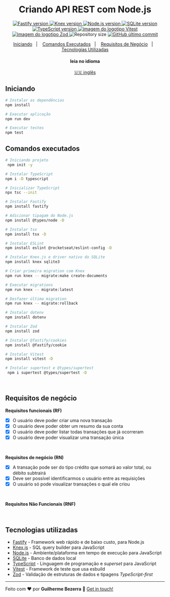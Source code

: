 <h1 align="center">
    <br>
    Criando API REST com Node.js
</h1>

<p align="center">
  <a href="https://fastify.io">
    <img alt="Fastify version" src="https://img.shields.io/badge/fastify-20232A?style=flat&logo=fastify&logoColor=white">
  </a>

  <a href="https://knexjs.org">
    <img alt="Knex version" src="https://img.shields.io/badge/knex-e16426?style=flat&logo=knex.js&logoColor=white">
  </a>

  <a href="https://nodejs.org">
    <img alt="Node.js version" src="https://img.shields.io/badge/node.js-v20.11.0-43853D?style=flat&logo=node.js&logoColor=white&labelColor=43853D&color=5a5a5a">
  </a>

  <a href="https://www.sqlite.org/index.html">
    <img alt="SQLite version" src="https://img.shields.io/badge/sqlite-007acc?style=flat&logo=sqlite&logoColor=white">
  </a>

  <a href="https://www.typescriptlang.org">
    <img alt="TypeScript version" src="https://img.shields.io/badge/typescript-007acc?style=flat&logo=typescript&logoColor=white">
  </a>

  <a href="https://vitest.dev" alt="Vitest - Testing framework that use esbuild">
    <img src="https://img.shields.io/badge/Vitest-FFA116?style=flat&logo=vitest&logoColor=white" alt="imagem do logotipo Vitest" />
  </a>

  <a href="https://zod.dev" alt="Zod - Validação de esquema TypeScript-first com inferência de tipo estático">
    <img src="https://img.shields.io/badge/Zod-274d82?style=flat&logo=zod&logoColor=white" alt="imagem do logotipo Zod" />
  </a>

  <img alt="Repository size" src="https://img.shields.io/github/repo-size/gbdsantos/ignite.svg">

  <a href="https://github.com/gbdsantos/ignite/commits/master">
    <img alt="GitHub último commit" src="https://img.shields.io/github/last-commit/gbdsantos/ignite.svg">
  </a>
</p>

<p align="center">
    <a href="#start" alt="Iniciando">Iniciando</a>&nbsp;&nbsp;&nbsp;|&nbsp;&nbsp;&nbsp;
    <a href="#commands" alt="Commands executed">Comandos Executados</a>&nbsp;&nbsp;&nbsp;|&nbsp;&nbsp;&nbsp;
    <a href="#business" alt="Business requirements">Requisitos de Negócio</a>&nbsp;&nbsp;&nbsp;|&nbsp;&nbsp;&nbsp;
    <a href="#technologies" alt="Technologies used">Tecnologias Utilizadas</a>
</p>

<div align="center">
  <h4 align="center">leia no idioma</h4>
  <a href="https://github.com/gbdsantos/ignite/tree/master/nodejs/02-creating-rest-api-with-nodejs" hreflang="en-us" alt="en-us">🇺🇸 inglês
  </a>
</div>

## Iniciando <a name = "start"></a>

```bash
# Instalar as dependências
npm install

# Executar aplicação
npm run dev

# Executar testes
npm test
```

## Comandos executados <a name = "commands"></a>

```bash
# Iniciando projeto
 npm init -y

# Instalar TypeScript
npm i -D typescript

# Inicializar TypeScript
npx tsc --init

# Instalar Fastify
npm install fastify

# Adicionar tipagam do Node.js
npm install @types/node -D

# Instalar tsx
npm install tsx -D

# Instalar ESLint
npm install eslint @rocketseat/eslint-config -D

# Instalar Knex.js e driver nativo do SQLite
npm install knex sqlite3

# Criar primeira migration com Knex
npm run knex -- migrate:make create-documents

# Executar migrations
npm run knex -- migrate:latest

# Desfazer última migration
npm run knex -- migrate:rollback

# Instalar dotenv
npm install dotenv

# Instalar Zod
npm install zod

# Instalar @fastify/cookies
npm install @fastify/cookie

# Instalar Vitest
npm install vitest -D

# Instalar supertest e @types/supertest
 npm i supertest @types/supertest -D
```

<br>

## Requisitos de negócio <a name = "business"></a>

**Requisitos funcionais (RF)**
- [x] O usuário deve poder criar uma nova transação
- [x] O usuário deve poder obter um resumo da sua conta
- [x] O usuário deve poder listar todas transações que já ocorreram
- [x] O usuário deve poder visualizar uma transação única

<br>

**Requisitos de negócio (RN)**

- [x] A transação pode ser do tipo crédito que somará ao valor total, ou débito subtrairá
- [x] Deve ser possível identificarmos o usuário entre as requisições
- [x] O usuário só pode visualizar transações o qual ele criou

<br>

**Requisitos Não Funcionais (RNF)**

<br>

## Tecnologias utilizadas <a name = "technologies"></a>

- [Fastify](https://fastify.io "Fastify - Framework web rápido e de baixo custo, para Node.js") - Framework web rápido e de baixo custo, para Node.js
- [Knex.js](https://knexjs.org "Knex.js - SQL query builder para JavaScript") - SQL query builder para JavaScript
- [Node.js](https://nodejs.org "Node.js") - Ambiente/plataforma em tempo de execução para JavaScript
- [SQLite](https://www.sqlite.org/index.html "SQLite") - Banco de dados local
- [TypeScript](https://www.typescriptlang.org "TypeScript") - Linguagem de programação e *superset* para JavaScript
- [Vitest](https://vitest.dev "Vitest - Framework de teste que usa esbuild") - Framework de teste que usa esbuild
- [Zod](https://zod.dev "Zod") - Validação de estruturas de dados e tipagens *TypeScript-first*

---

Feito com ❤️ por **Guilherme Bezerra** 👋 [Get in touch!](https://www.linkedin.com/in/gbdsantos)
